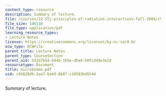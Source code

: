 ```yaml
---
content_type: resource
description: Summary of lecture.
file: /courses/22-55j-principles-of-radiation-interactions-fall-2004/c93620db2aa7ba4d8b87c38503bd554d_microbeams.pdf
file_size: 146110
file_type: application/pdf
learning_resource_types:
- Lecture Notes
license: https://creativecommons.org/licenses/by-nc-sa/4.0/
ocw_type: OCWFile
parent_title: Lecture Notes
parent_type: CourseSection
parent_uid: 542b7b54-b44b-165e-dbe0-50fcd49e3e10
resourcetype: Document
title: microbeams.pdf
uid: c93620db-2aa7-ba4d-8b87-c38503bd554d
---
```

Summary of lecture.